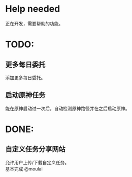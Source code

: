 # Help needed

正在开发，需要帮助的功能。

# TODO:

## 更多每日委托

添加更多每日委托。

## 启动原神任务

能在原神启动过一次后，自动检测原神路径并在之后启动原神。

# DONE:

## 自定义任务分享网站

允许用户上传/下载自定义任务。\
基本完成 @moulai
